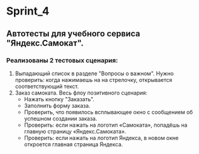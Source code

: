 ﻿# Sprint_4
## Автотесты для учебного сервиса "Яндекс.Самокат".
### Реализованы 2 тестовых сценария:
1. Выпадающий список в разделе "Вопросы о важном". Нужно проверить: когда нажимаешь на на стрелочку, открывается соответствующий текст. 
2. Заказ самоката. Весь флоу позитивного сценария:
   * Нажать кнопку "Заказать".
   * Заполнить форму заказа.
   * Проверить, что появилось всплывающее окно с сообщением об успешном создании заказа.
   * Проверить: если нажать на логотип «Самоката», попадёшь на главную страницу «Яндекс.Самоката».
   * Проверить: если нажать на логотип Яндекса, в новом окне откроется главная страница Яндекса.
